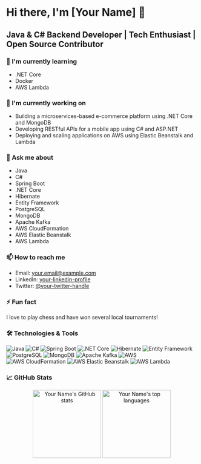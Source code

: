 # Hi there, I'm [Your Name] 👋
## Java & C# Backend Developer | Tech Enthusiast | Open Source Contributor

### 🌱 I'm currently learning
- .NET Core
- Docker
- AWS Lambda

### 🔭 I'm currently working on
- Building a microservices-based e-commerce platform using .NET Core and MongoDB
- Developing RESTful APIs for a mobile app using C# and ASP.NET
- Deploying and scaling applications on AWS using Elastic Beanstalk and Lambda

### 💬 Ask me about
- Java
- C#
- Spring Boot
- .NET Core
- Hibernate
- Entity Framework
- PostgreSQL
- MongoDB
- Apache Kafka
- AWS CloudFormation
- AWS Elastic Beanstalk
- AWS Lambda

### 📫 How to reach me
- Email: [your.email@example.com](mailto:your.email@example.com)
- LinkedIn: [your-linkedin-profile](https://www.linkedin.com/in/your-linkedin-profile/)
- Twitter: [@your-twitter-handle](https://twitter.com/your-twitter-handle)

### ⚡ Fun fact
I love to play chess and have won several local tournaments!

### 🛠️ Technologies & Tools
![Java](https://img.shields.io/badge/-Java-007396?style=flat-square&logo=java&logoColor=white)
![C#](https://img.shields.io/badge/-C%23-239120?style=flat-square&logo=c-sharp&logoColor=white)
![Spring Boot](https://img.shields.io/badge/-Spring%20Boot-6DB33F?style=flat-square&logo=spring&logoColor=white)
![.NET Core](https://img.shields.io/badge/-.NET%20Core-512BD4?style=flat-square&logo=.net&logoColor=white)
![Hibernate](https://img.shields.io/badge/-Hibernate-59666C?style=flat-square&logo=hibernate&logoColor=white)
![Entity Framework](https://img.shields.io/badge/-Entity%20Framework-512BD4?style=flat-square&logo=.net&logoColor=white)
![PostgreSQL](https://img.shields.io/badge/-PostgreSQL-336791?style=flat-square&logo=postgresql&logoColor=white)
![MongoDB](https://img.shields.io/badge/-MongoDB-47A248?style=flat-square&logo=mongodb&logoColor=white)
![Apache Kafka](https://img.shields.io/badge/-Apache%20Kafka-231F20?style=flat-square&logo=apache-kafka&logoColor=white)
![AWS](https://img.shields.io/badge/-Amazon%20Web%20Services-232F3E?style=flat-square&logo=amazon-aws&logoColor=white)
![AWS CloudFormation](https://img.shields.io/badge/-AWS%20CloudFormation-FF9900?style=flat-square&logo=amazon-aws&logoColor=white)
![AWS Elastic Beanstalk](https://img.shields.io/badge/-AWS%20Elastic%20Beanstalk-232F3E?style=flat-square&logo=amazon-aws&logoColor=white)
![AWS Lambda](https://img.shields.io/badge/-AWS%20Lambda-FF9900?style=flat-square&logo=amazon-aws&logoColor=white)

### 📈 GitHub Stats
<p align="center">
  <img height="180em" src="https://github-readme-stats.vercel.app/api?username=your-username&show_icons=true&theme=radical&include_all_commits=true&count_private=true" alt="Your Name's GitHub stats" />
  <img height="180em" src="https://github-readme-stats.vercel.app/api/top-langs/?username=your-username&layout=compact&langs_count=8&theme=radical" alt="Your Name's top languages" />
</p>
